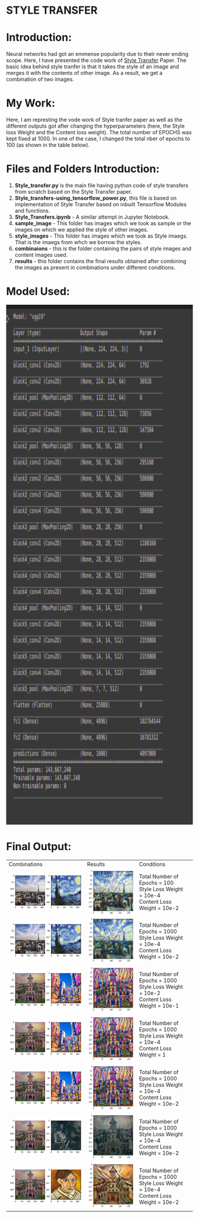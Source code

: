 <h1><B>STYLE TRANSFER</B></h1>

# Introduction:

Neural networks had got an emmense popularity due to their never ending scope. Here, I have presented the code work of <a href = "https://arxiv.org/abs/1508.06576">Style Transfer</a> Paper.
The basic idea behind style tranfer is that it takes the style of an image and merges it with the contents of other image. As a result, we get a
combination of two images.

# My Work:
Here, I am represting the vode work of Style tranfer paper as well as the different outputs got after changing the hyperparameters (here, the Style loss
Weight and the Content loss weight). The total number of EPOCHS was kept fixed at 1000. In one of the case, I changed the total nber of epochs to 100 (as shown in the table below). 

# Files and Folders Introduction:
1. <B>Style_transfer.py</B> is the main file having python code of style transfers from scratch based on the Style Transfer paper.
2. <B>Style_transfers-using_tensorflow_power.py</B>, this file is based on implementation of Style Transfer based on inbuilt Tensorflow Modules 
and functions.
3. <B>Style_Transfers.ipynb</B> - A similar attempt in Jupyter Notebook.
4. <B>sample_image</B> - This folder has images which we took as sample or the images on which we applied the style of other images.
5. <B>style_images</B> - This folder has images which we took as Style imaegs. That is the imaegs from whch we borrow the styles.
6. <B>combinaions</B> - this is the folder containing the pairs of style images and content images used.
7. <B>results</B> - this folder contains the final results obtained after combining the images as present in combinations under different conditions.

# Model Used:

<img src = "https://github.com/AYUSH-ISHAN/Style_Transfer/blob/main/model.png" height = '1400' width = '800'/>

# Final Output:
<table>
  <tr>
    <td>
      Combinations
    </td>
    <td>
      Results
    </td>
    <td>
      Conditions
    </td>
  <tr>
    <td>
      <img src = "https://github.com/AYUSH-ISHAN/Style_Transfer/blob/main/combinations/combo_1.png"/>
    </td>
    <td>
      <img src = "https://github.com/AYUSH-ISHAN/Style_Transfer/blob/main/results/combination_1.png", align = "right"/>
    </td>
    <td>
      Total Number of Epochs = 100<br>
      Style Loss Weight = 10e-4<br>
      Content Loss Weight = 10e-2<br>
  </tr>
  <tr>
    <td>
      <img src = "https://github.com/AYUSH-ISHAN/Style_Transfer/blob/main/combinations/combo_1.png"/>
    </td>
    <td>
      <img src = "https://github.com/AYUSH-ISHAN/Style_Transfer/blob/main/results/combination_1000-epochs.png"/>
    </td>
    <td>
      Total Number of Epochs = 1000<br>
      Style Loss Weight = 10e-4<br>
      Content Loss Weight = 10e-2<br>
    </td>
  </tr>
  <tr>
    <td>
      <img src = "https://github.com/AYUSH-ISHAN/Style_Transfer/blob/main/combinations/combo_2.png"/>
    </td>
    <td>
      <img src = "https://github.com/AYUSH-ISHAN/Style_Transfer/blob/main/results/combination_1000_para_1_epochs.png"/>
    </td>
    <td>
       Total Number of Epochs = 1000<br>
       Style Loss Weight = 10e-2<br>
       Content Loss Weight = 10e-1<br>
    <td>
  </tr>
  <tr>
    <td>
      <img src = "https://github.com/AYUSH-ISHAN/Style_Transfer/blob/main/combinations/combo_2.png"/>
    </td>
    <td>
      <img src = "https://github.com/AYUSH-ISHAN/Style_Transfer/blob/main/results/combination_1000_para_epochs.png"/>
    </td>
    <td>
       Total Number of Epochs = 1000<br>
       Style Loss Weight = 10e-4<br>
       Content Loss Weight = 1<br>
    </td>
  </tr>
  <tr>
    <td>
      <img src = "https://github.com/AYUSH-ISHAN/Style_Transfer/blob/main/combinations/combo_2.png"/>
    </td>
    <td>
      <img src = "https://github.com/AYUSH-ISHAN/Style_Transfer/blob/main/results/combination_2_%201000.png"/>
    </td>
    <td>
       Total Number of Epochs = 1000<br>
       Style Loss Weight = 10e-4<br>
       Content Loss Weight = 10e-2<br>
    </td>
  </tr>
  <tr>
    <td>
      <img src = "https://github.com/AYUSH-ISHAN/Style_Transfer/blob/main/combinations/combo_3.png"/>
    </td>
    <td>
      <img src = "https://github.com/AYUSH-ISHAN/Style_Transfer/blob/main/results/combination_3_%201000.png.png"/>
    </td>
    <td>
       Total Number of Epochs = 1000<br>
       Style Loss Weight = 10e-4<br>
       Content Loss Weight = 10e-2<br>
    </td>
  </tr>
  <tr>
    <td>
      <img src = "https://github.com/AYUSH-ISHAN/Style_Transfer/blob/main/combinations/combo_4.png"/>
    </td>
    <td>
      <img src = "https://github.com/AYUSH-ISHAN/Style_Transfer/blob/main/results/combination_4.png"/>
    </td>
    <td>
       Total Number of Epochs = 1000<br>
       Style Loss Weight = 10e-4<br>
       Content Loss Weight = 10e-2<br>
    </td>
  </tr>
</table>
